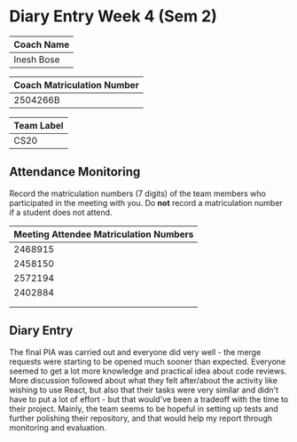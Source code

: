 # Diary Entry Week 4 (Sem 2)

| Coach Name |
| ---------- |
| Inesh Bose |

| Coach Matriculation Number |
| -------------------------- |
| 2504266B                   |

| Team Label |
| ---------- |
| CS20       |

## Attendance Monitoring

Record the matriculation numbers (7 digits) of the team members who participated in the meeting with you.  Do **not** record a matriculation number if a student does not attend.

| Meeting Attendee Matriculation Numbers |
| -------------------------------------- |
| 2468915                                |
| 2458150                                |
| 2572194                                |
| 2402884                                |
|                                        |
|                                        |

## Diary Entry

<!-- Diary entries are marked on a pass/fail basis and are intended to help you build evidence for designing your PIA. If you make a reasonable attempt at the diary each week then you will receive the full mark for the diary. Use the diary to record your observations about the Level 3 Team Projects. Each diary entry should describe issues that you were asked to help with during the laboratory by your project team and the advice you gave to resolve the problem. Consider how the evidence from the diary entry might inform the design of your PIA, as well as any recommendations for changing the delivery of the course in light of the issue raised. -->

The final PIA was carried out and everyone did very well - the merge requests were starting to be opened much sooner than expected. Everyone seemed to get a lot more knowledge and practical idea about code reviews. More discussion followed about what they felt after/about the activity like wishing to use React, but also that their tasks were very similar and didn't have to put a lot of effort - but that would've been a tradeoff with the time to their project. Mainly, the team seems to be hopeful in setting up tests and further polishing their repository, and that would help my report through monitoring and evaluation.
